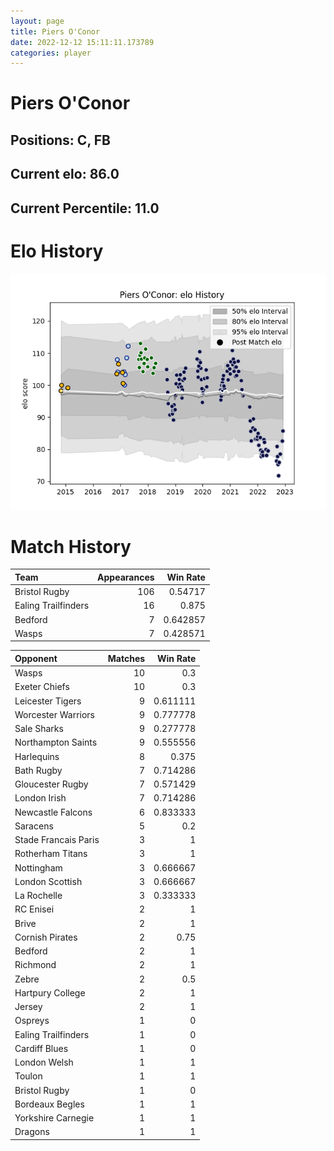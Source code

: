 ```yaml
---  
layout: page  
title: Piers O'Conor  
date: 2022-12-12 15:11:11.173789  
categories: player  
---
```

# Piers O'Conor

## Positions: C, FB

## Current elo: 86.0

## Current Percentile: 11.0

# Elo History


![elo history](history_PiersO'Conor.png)
# Match History


| Team                |   Appearances |   Win Rate |
|:--------------------|--------------:|-----------:|
| Bristol Rugby       |           106 |   0.54717  |
| Ealing Trailfinders |            16 |   0.875    |
| Bedford             |             7 |   0.642857 |
| Wasps               |             7 |   0.428571 |

| Opponent             |   Matches |   Win Rate |
|:---------------------|----------:|-----------:|
| Wasps                |        10 |   0.3      |
| Exeter Chiefs        |        10 |   0.3      |
| Leicester Tigers     |         9 |   0.611111 |
| Worcester Warriors   |         9 |   0.777778 |
| Sale Sharks          |         9 |   0.277778 |
| Northampton Saints   |         9 |   0.555556 |
| Harlequins           |         8 |   0.375    |
| Bath Rugby           |         7 |   0.714286 |
| Gloucester Rugby     |         7 |   0.571429 |
| London Irish         |         7 |   0.714286 |
| Newcastle Falcons    |         6 |   0.833333 |
| Saracens             |         5 |   0.2      |
| Stade Francais Paris |         3 |   1        |
| Rotherham Titans     |         3 |   1        |
| Nottingham           |         3 |   0.666667 |
| London Scottish      |         3 |   0.666667 |
| La Rochelle          |         3 |   0.333333 |
| RC Enisei            |         2 |   1        |
| Brive                |         2 |   1        |
| Cornish Pirates      |         2 |   0.75     |
| Bedford              |         2 |   1        |
| Richmond             |         2 |   1        |
| Zebre                |         2 |   0.5      |
| Hartpury College     |         2 |   1        |
| Jersey               |         2 |   1        |
| Ospreys              |         1 |   0        |
| Ealing Trailfinders  |         1 |   0        |
| Cardiff Blues        |         1 |   0        |
| London Welsh         |         1 |   1        |
| Toulon               |         1 |   1        |
| Bristol Rugby        |         1 |   0        |
| Bordeaux Begles      |         1 |   1        |
| Yorkshire Carnegie   |         1 |   1        |
| Dragons              |         1 |   1        |